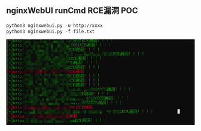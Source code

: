 ## nginxWebUI runCmd RCE漏洞 POC



```
python3 nginxwebui.py -u http://xxxx
python3 nginxwebui.py -f file.txt
```



![image-20230630182125115](images/image-20230630182125115.png)







